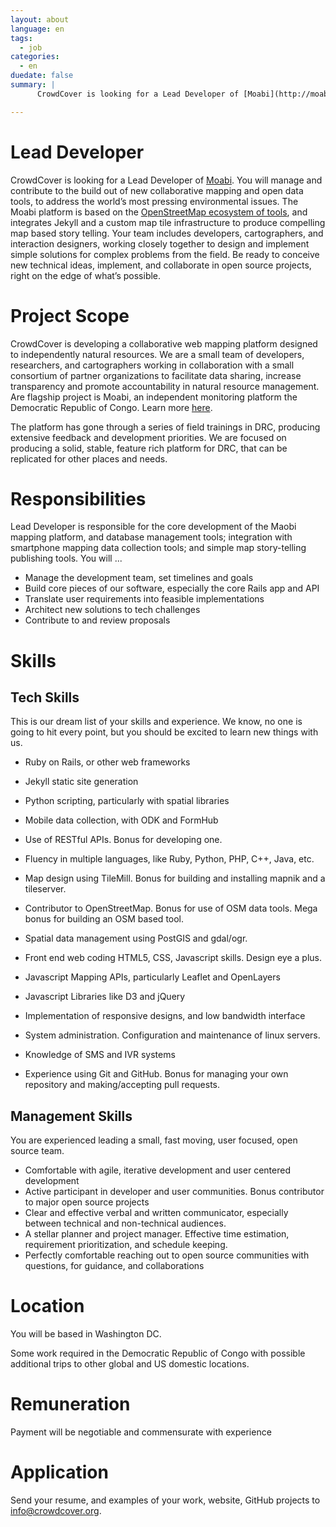 ```yaml
---
layout: about
language: en
tags:
  - job
categories:
  - en
duedate: false
summary: |
      CrowdCover is looking for a Lead Developer of [Moabi](http://moabi.org). You will manage and contribute to the build out of new collaborative mapping and open data tools, to address the world’s most pressing environmental issues. The Moabi platform is based on the [OpenStreetMap ecosystem of tools](http://vimeo.com/92001606#t=13m4s), and integrates Jekyll and a custom map tile infrastructure to produce compelling map based story telling. Your team includes developers, cartographers, and interaction designers, working closely together to design and implement simple solutions for complex problems from the field. Be ready to conceive new technical ideas, implement, and collaborate in open source projects, right on the edge of what’s possible.

---
```

# Lead Developer
 
CrowdCover is looking for a Lead Developer of [Moabi](http://moabi.org). You will manage and contribute to the build out of new collaborative mapping and open data tools, to address the world’s most pressing environmental issues. The Moabi platform is based on the [OpenStreetMap ecosystem of tools](http://vimeo.com/92001606#t=13m4s), and integrates Jekyll and a custom map tile infrastructure to produce compelling map based story telling. Your team includes developers, cartographers, and interaction designers, working closely together to design and implement simple solutions for complex problems from the field. Be ready to conceive new technical ideas, implement, and collaborate in open source projects, right on the edge of what’s possible.

# Project Scope

CrowdCover is developing a collaborative web mapping platform designed to independently natural resources.  We are a small team of developers, researchers, and cartographers working in collaboration with a small consortium of partner organizations to facilitate data sharing, increase transparency and promote accountability in natural resource management. Are flagship project is Moabi, an independent monitoring platform the Democratic Republic of Congo. Learn more [here](http://rdc.moabi.org/about/en/).

The platform has gone through a series of field trainings in DRC, producing extensive feedback and development priorities. We are focused on producing a solid, stable, feature rich platform for DRC, that can be replicated for other places and needs.

# Responsibilities

Lead Developer is responsible for the core development of the Maobi mapping platform, and database management tools; integration with smartphone mapping data collection tools; and simple map story-telling publishing tools. You will ...

* Manage the development team, set timelines and goals
* Build core pieces of our software, especially the core Rails app and API 
* Translate user requirements into feasible implementations
* Architect new solutions to tech challenges
* Contribute to and review proposals

# Skills

## Tech Skills

This is our dream list of your skills and experience. We know, no one is going to hit every point, but you should be excited to learn new things with us.

* Ruby on Rails, or other web frameworks
* Jekyll static site generation
* Python scripting, particularly with spatial libraries
* Mobile data collection, with ODK and FormHub
* Use of RESTful APIs. Bonus for developing one.
* Fluency in multiple languages, like Ruby, Python, PHP, C++, Java, etc. 

* Map design using TileMill. Bonus for building and installing mapnik and a tileserver.
* Contributor to OpenStreetMap. Bonus for use of OSM data tools. Mega bonus for building an OSM based tool.
* Spatial data management using PostGIS and gdal/ogr.

* Front end web coding HTML5, CSS, Javascript skills. Design eye a plus.
* Javascript Mapping APIs, particularly Leaflet and OpenLayers
* Javascript Libraries like D3 and jQuery
* Implementation of responsive designs, and low bandwidth interface

* System administration. Configuration and maintenance of linux servers.
* Knowledge of SMS and IVR systems
* Experience using Git and GitHub. Bonus for managing your own repository and making/accepting pull requests.

## Management Skills

You are experienced leading a small, fast moving, user focused, open source team.

* Comfortable with agile, iterative development and user centered development
* Active participant in developer and user communities. Bonus contributor to major open source projects
* Clear and effective verbal and written communicator, especially between technical and non-technical audiences.
* A stellar planner and project manager. Effective time estimation, requirement prioritization, and schedule keeping.
* Perfectly comfortable reaching out to open source communities with questions, for guidance, and collaborations 

# Location

You will be based in Washington DC. 

Some work required in the Democratic Republic of Congo with possible additional trips to other global and US domestic locations.

# Remuneration

Payment will be negotiable and commensurate with experience

# Application

Send your resume, and examples of your work, website, GitHub projects to info@crowdcover.org.
